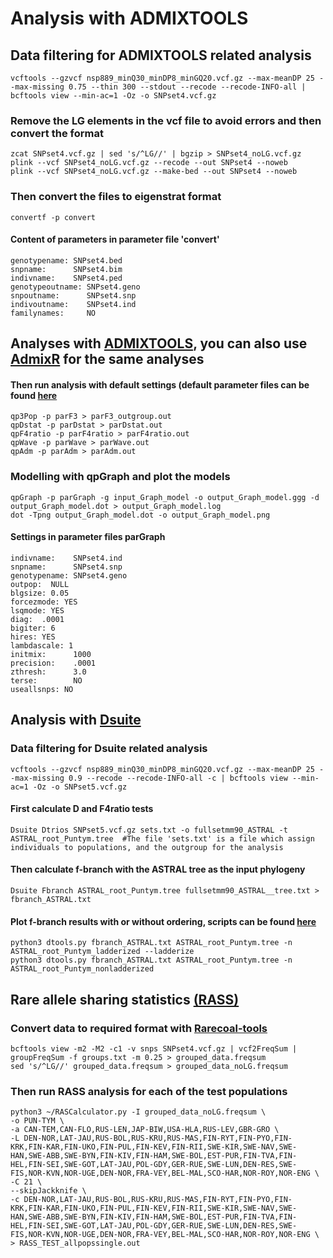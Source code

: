 # Analysis with ADMIXTOOLS

## Data filtering for ADMIXTOOLS related analysis
```
vcftools --gzvcf nsp889_minQ30_minDP8_minGQ20.vcf.gz --max-meanDP 25 --max-missing 0.75 --thin 300 --stdout --recode --recode-INFO-all | bcftools view --min-ac=1 -Oz -o SNPset4.vcf.gz
```
### Remove the LG elements in the vcf file to avoid errors and then convert the format
```
zcat SNPset4.vcf.gz | sed 's/^LG//' | bgzip > SNPset4_noLG.vcf.gz
plink --vcf SNPset4_noLG.vcf.gz --recode --out SNPset4 --noweb
plink --vcf SNPset4_noLG.vcf.gz --make-bed --out SNPset4 --noweb 
```
### Then convert the files to eigenstrat format
```
convertf -p convert
```

#### Content of parameters in parameter file 'convert'
```
genotypename: SNPset4.bed
snpname:      SNPset4.bim
indivname:    SNPset4.ped
genotypeoutname: SNPset4.geno
snpoutname:      SNPset4.snp
indivoutname:    SNPset4.ind
familynames:     NO
```
## Analyses with [ADMIXTOOLS](https://github.com/DReichLab/AdmixTools), you can also use [AdmixR](https://github.com/martinsikora/admixr) for the same analyses
#### Then run analysis with default settings (default parameter files can be found [here](https://github.com/DReichLab/AdmixTools/tree/master/examples)
```
qp3Pop -p parF3 > parF3_outgroup.out
qpDstat -p parDstat > parDstat.out
qpF4ratio -p parF4ratio > parF4ratio.out
qpWave -p parWave > parWave.out
qpAdm -p parAdm > parAdm.out
```
### Modelling with qpGraph and plot the models
```
qpGraph -p parGraph -g input_Graph_model -o output_Graph_model.ggg -d output_Graph_model.dot > output_Graph_model.log
dot -Tpng output_Graph_model.dot -o output_Graph_model.png
```

#### Settings in parameter files parGraph
```
indivname:    SNPset4.ind  
snpname:      SNPset4.snp
genotypename: SNPset4.geno
outpop:  NULL
blgsize: 0.05
forcezmode: YES
lsqmode: YES
diag:  .0001
bigiter: 6
hires: YES
lambdascale: 1
initmix:      1000
precision:    .0001
zthresh:      3.0
terse:        NO
useallsnps: NO
```

## Analysis with [Dsuite](https://github.com/millanek/Dsuite)

### Data filtering for Dsuite related analysis
```
vcftools --gzvcf nsp889_minQ30_minDP8_minGQ20.vcf.gz --max-meanDP 25 --max-missing 0.9 --recode --recode-INFO-all -c | bcftools view --min-ac=1 -Oz -o SNPset5.vcf.gz
```
#### First calculate D and F4ratio tests 
```
Dsuite Dtrios SNPset5.vcf.gz sets.txt -o fullsetmm90_ASTRAL -t ASTRAL_root_Puntym.tree  #The file 'sets.txt' is a file which assign individuals to populations, and the outgroup for the analysis
```
#### Then calculate f-branch with the ASTRAL tree as the input phylogeny
```
Dsuite Fbranch ASTRAL_root_Puntym.tree fullsetmm90_ASTRAL__tree.txt > fbranch_ASTRAL.txt
```
#### Plot f-branch results with or without ordering, scripts can be found [here](https://github.com/millanek/Dsuite/tree/master/utils)
```
python3 dtools.py fbranch_ASTRAL.txt ASTRAL_root_Puntym.tree -n ASTRAL_root_Puntym_ladderized --ladderize
python3 dtools.py fbranch_ASTRAL.txt ASTRAL_root_Puntym.tree -n ASTRAL_root_Puntym_nonladderized
```

## Rare allele sharing statistics [(RASS)](https://github.com/TCLamnidis/RAStools)
### Convert data to required format with [Rarecoal-tools](https://github.com/stschiff/rarecoal-tools)
```
bcftools view -m2 -M2 -c1 -v snps SNPset4.vcf.gz | vcf2FreqSum | groupFreqSum -f groups.txt -m 0.25 > grouped_data.freqsum 
sed 's/^LG//' grouped_data.freqsum > grouped_data_noLG.freqsum
```
### Then run RASS analysis for each of the test populations 
```
python3 ~/RASCalculator.py -I grouped_data_noLG.freqsum \
-o PUN-TYM \
-a CAN-TEM,CAN-FLO,RUS-LEN,JAP-BIW,USA-HLA,RUS-LEV,GBR-GRO \
-L DEN-NOR,LAT-JAU,RUS-BOL,RUS-KRU,RUS-MAS,FIN-RYT,FIN-PYO,FIN-KRK,FIN-KAR,FIN-UKO,FIN-PUL,FIN-KEV,FIN-RII,SWE-KIR,SWE-NAV,SWE-HAN,SWE-ABB,SWE-BYN,FIN-KIV,FIN-HAM,SWE-BOL,EST-PUR,FIN-TVA,FIN-HEL,FIN-SEI,SWE-GOT,LAT-JAU,POL-GDY,GER-RUE,SWE-LUN,DEN-RES,SWE-FIS,NOR-KVN,NOR-UGE,DEN-NOR,FRA-VEY,BEL-MAL,SCO-HAR,NOR-ROY,NOR-ENG \
-C 21 \
--skipJackknife \
-c DEN-NOR,LAT-JAU,RUS-BOL,RUS-KRU,RUS-MAS,FIN-RYT,FIN-PYO,FIN-KRK,FIN-KAR,FIN-UKO,FIN-PUL,FIN-KEV,FIN-RII,SWE-KIR,SWE-NAV,SWE-HAN,SWE-ABB,SWE-BYN,FIN-KIV,FIN-HAM,SWE-BOL,EST-PUR,FIN-TVA,FIN-HEL,FIN-SEI,SWE-GOT,LAT-JAU,POL-GDY,GER-RUE,SWE-LUN,DEN-RES,SWE-FIS,NOR-KVN,NOR-UGE,DEN-NOR,FRA-VEY,BEL-MAL,SCO-HAR,NOR-ROY,NOR-ENG \
> RASS_TEST_allpopssingle.out
```
